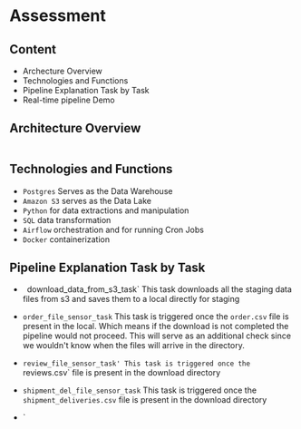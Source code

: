 # Assessment

## Content
- Archecture Overview
- Technologies and Functions
- Pipeline Explanation Task by Task
- Real-time pipeline Demo

## Architecture Overview
![]()

## Technologies and Functions

- `Postgres` Serves as the Data Warehouse
- `Amazon S3` serves as the Data Lake
- `Python` for data extractions and manipulation
- `SQL` data transformation
- `Airflow` orchestration and for running Cron Jobs
- `Docker` containerization

## Pipeline Explanation Task by Task

- ` `download_data_from_s3_task`
This task downloads all the staging data files from s3 and saves them to a local directly for staging

- `order_file_sensor_task`
This task is triggered once the `order.csv` file is present in the local. Which means if the download is not completed the pipeline would not proceed. This will serve as an additional check since we wouldn't know when the files will arrive in the directory.

- `review_file_sensor_task'
This task is triggered once the `reviews.csv` file is present in the download directory

- `shipment_del_file_sensor_task` 
This task is triggered once the `shipment_deliveries.csv` file is present in the download directory

- `

